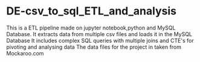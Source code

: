 # DE-csv_to_sql_ETL_and_analysis

This is a ETL pipeline made on jupyter notebook,python and MySQL Database.
It extracts data from multiple csv files and loads it in the MySQL Database
It includes complex SQL queries with multiple joins and CTE's for pivoting and analysing data
The data files for the project in taken from Mockaroo.com 
